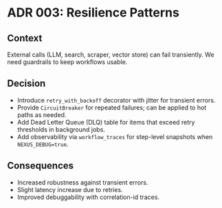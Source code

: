 # ADR 003: Resilience Patterns

## Context
External calls (LLM, search, scraper, vector store) can fail transiently. We need guardrails to keep workflows usable.

## Decision
- Introduce `retry_with_backoff` decorator with jitter for transient errors.
- Provide `CircuitBreaker` for repeated failures; can be applied to hot paths as needed.
- Add Dead Letter Queue (DLQ) table for items that exceed retry thresholds in background jobs.
- Add observability via `workflow_traces` for step-level snapshots when `NEXUS_DEBUG=true`.

## Consequences
- Increased robustness against transient errors.
- Slight latency increase due to retries.
- Improved debuggability with correlation-id traces.

